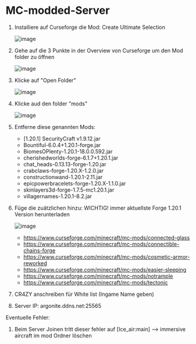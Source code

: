 # MC-modded-Server

1. Installiere auf Curseforge die Mod: Create Ultimate Selection

   ![image](https://github.com/user-attachments/assets/db972bf1-623c-44b1-89c3-af058fe5181f)
3. Gehe auf die 3 Punkte in der Overview von Curseforge um den Mod folder zu öffnen

   ![image](https://github.com/user-attachments/assets/7da3e56c-0d57-4986-91e9-3d8273e75285)
4. Klicke auf "Open Folder"

   ![image](https://github.com/user-attachments/assets/ebaed7f8-a3fa-4aa1-8a6d-6759b75ecfae)
5. Klicke aud den folder "mods"

   ![image](https://github.com/user-attachments/assets/1c8d722d-586d-420d-9b2c-f6eb22d87125)
6. Entferne diese genannten Mods:
   - [1.20.1] SecurityCraft v1.9.12.jar
   - Bountiful-6.0.4+1.20.1-forge.jar
   - BiomesOPlenty-1.20.1-18.0.0.592.jar
   - cherishedworlds-forge-6.1.7+1.20.1.jar
   - chat_heads-0.13.13-forge-1.20.jar
   - crabclaws-forge-1.20.X-1.2.0.jar
   - constructionwand-1.20.1-2.11.jar
   - epicpowerbracelets-forge-1.20.X-1.1.0.jar
   - skinlayers3d-forge-1.7.5-mc1.20.1.jar
   - villagernames-1.20.1-8.2.jar
  
7. Füge die zuätzlichen hinzu: WICHTIG! immer aktuellste Forge 1.20.1 Version herunterladen

   ![image](https://github.com/user-attachments/assets/ed24c71e-be7f-4c90-81ef-4ca9d1656f98)

   - https://www.curseforge.com/minecraft/mc-mods/connected-glass
   - https://www.curseforge.com/minecraft/mc-mods/connectible-chains-forge
   - https://www.curseforge.com/minecraft/mc-mods/cosmetic-armor-reworked
   - https://www.curseforge.com/minecraft/mc-mods/easier-sleeping
   - https://www.curseforge.com/minecraft/mc-mods/notrample
   - https://www.curseforge.com/minecraft/mc-mods/tectonic


9. CR4ZY anschreiben für White list (Ingame Name geben)

10. Server IP: argonite.ddns.net:25565

Eventuelle Fehler:

1. Beim Server Joinen tritt dieser fehler auf [Ice_air:main] --> immersive aircraft im mod Ordner löschen

   


